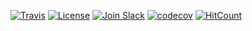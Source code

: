 [![Travis](https://travis-ci.org/ibm-functions/shell.svg?branch=master)](https://travis-ci.org/ibm-functions/shell)
[![License](https://img.shields.io/badge/license-Apache%202.0-blue.svg)](https://opensource.org/licenses/Apache-2.0)
[![Join Slack](https://img.shields.io/badge/join-slack-9B69A0.svg)](http://slack.openwhisk.org/)
[![codecov](https://codecov.io/gh/ibm-functions/shell/branch/master/graph/badge.svg)](https://codecov.io/gh/ibm-functions/shell)
[![HitCount](http://hits.dwyl.io/ibm-functions/shell.svg)](http://hits.dwyl.io/ibm-functions/shell)
